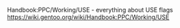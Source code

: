 Handbook:PPC/Working/USE - everything about USE flags
	https://wiki.gentoo.org/wiki/Handbook:PPC/Working/USE
